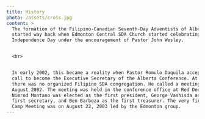 ```yaml
---
title: History
photo: /assets/cross.jpg
content: >
  The formation of the Filipino-Canadian Seventh-Day Adventists of Alberta
  started way back when Edmonton Central SDA Church started celebrating
  Independence Day under the encouragement of Pastor John Wesley.


  <br>


  In early 2002, this became a reality when Pastor Romulo Daquila accepted a
  call to become the Executive Secretary of the Alberta Conference. At that time
  there was no organized Filipino SDA congregation. He called a meeting in
  August 2002. The meeting was held in the conference office at Red Deer. Dr.
  Nimrod Montano was elected as the first president, George Vashisda as the
  first secretary, and Ben Barboza as the first treasurer. The very first FILCAN
  Camp Meeting was on August 22, 2003 led by the Edmonton group.
---
```


